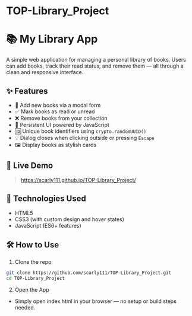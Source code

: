 # TOP-Library_Project

# 📚 My Library App

A simple web application for managing a personal library of books. Users can add books, track their read status, and remove them — all through a clean and responsive interface.

## ✨ Features

- 📖 Add new books via a modal form
- ✅ Mark books as read or unread
- ❌ Remove books from your collection
- 🔄 Persistent UI powered by JavaScript
- 🆔 Unique book identifiers using `crypto.randomUUID()`
- 💡 Dialog closes when clicking outside or pressing `Escape`
- 🖼️ Display books as stylish cards

## 🚀 Live Demo

> https://scarly111.github.io/TOP-Library_Project/

## 🧠 Technologies Used

- HTML5
- CSS3 (with custom design and hover states)
- JavaScript (ES6+ features)

## 🛠️ How to Use

1. Clone the repo:

```bash
git clone https://github.com/scarly111/TOP-Library_Project.git
cd TOP-Library_Project
``` 
2. Open the App

- Simply open index.html in your browser — no setup or build steps needed.



